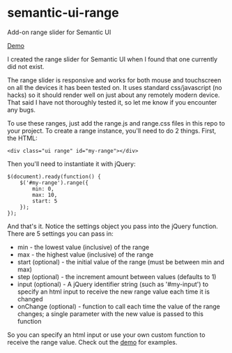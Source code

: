 # semantic-ui-range
Add-on range slider for Semantic UI

[Demo](http://codepen.io/tyleryasaka/pen/KVqPbo)

I created the range slider for Semantic UI when I found that one currently did not exist.

The range slider is responsive and works for both mouse and touchscreen on all the devices it has been tested on. It uses standard css/javascript (no hacks) so it should render well on just about any remotely modern device. That said I have not thoroughly tested it, so let me know if you encounter any bugs.

To use these ranges, just add the range.js and range.css files in this repo to your project. To create a range instance, you'll need to do 2 things. First, the HTML:

	<div class="ui range" id="my-range"></div>

Then you'll need to instantiate it with jQuery:

	$(document).ready(function() {
		$('#my-range').range({
			min: 0,
			max: 10,
			start: 5
		});
	});

And that's it. Notice the settings object you pass into the jQuery function. There are 5 settings you can pass in:
* min - the lowest value (inclusive) of the range
* max - the highest value (inclusive) of the range
* start (optional) - the initial value of the range (must be between min and max)
* step (optional) - the increment amount between values (defaults to 1)
* input (optional) - A jQuery identifier string (such as '#my-input') to specify an html input to receive the new range value each time it is changed
* onChange (optional) - function to call each time the value of the range changes; a single parameter with the new value is passed to this function

So you can specify an html input or use your own custom function to receive the range value. Check out the [demo](http://codepen.io/tyleryasaka/pen/KVqPbo) for examples.

